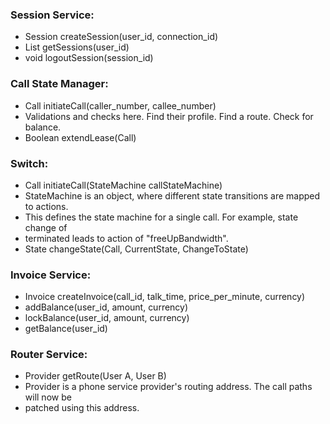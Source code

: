 ### Session Service:
- Session createSession(user_id, connection_id)
- List<Session> getSessions(user_id)
- void logoutSession(session_id)
### Call State Manager:
- Call initiateCall(caller_number, callee_number)
- Validations and checks here. Find their profile. Find a route. Check for balance.
- Boolean extendLease(Call)
### Switch:
- Call initiateCall(StateMachine callStateMachine)
- StateMachine is an object, where different state transitions are mapped to actions.
- This defines the state machine for a single call. For example, state change of
- terminated leads to action of "freeUpBandwidth".
- State changeState(Call, CurrentState, ChangeToState)
### Invoice Service:
- Invoice createInvoice(call_id, talk_time, price_per_minute, currency)
- addBalance(user_id, amount, currency)
- lockBalance(user_id, amount, currency)
- getBalance(user_id)
### Router Service:
- Provider getRoute(User A, User B)
- Provider is a phone service provider's routing address. The call paths will now be
- patched using this address.

